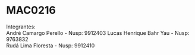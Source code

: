 # MAC0216

Integrantes:  
André Camargo Perello   - Nusp: 9912403 
Lucas Henrique Bahr Yau - Nusp: 9763832 <br/>
Rudá Lima Floresta      - Nusp: 9912410
